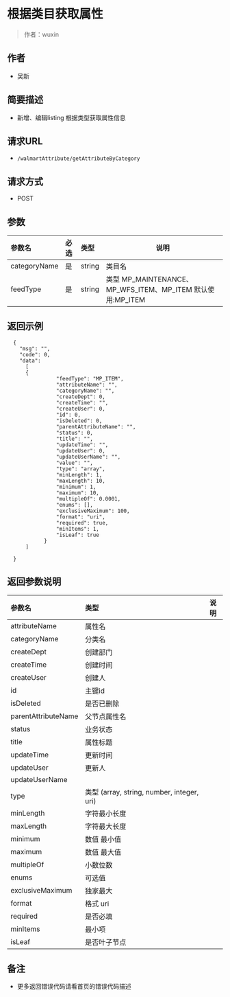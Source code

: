 # 根据类目获取属性

> 作者：wuxin

## 作者
- 吴新

    
## 简要描述

- 新增、编辑listing 根据类型获取属性信息

## 请求URL
- `/walmartAttribute/getAttributeByCategory`
  
## 请求方式
- POST 

## 参数

|参数名|必选|类型|说明|
|:----    |:---|:----- |-----   |
|categoryName |是  |string |类目名   |
|feedType |是  |string |类型 MP_MAINTENANCE、MP_WFS_ITEM、MP_ITEM 默认使用:MP_ITEM   |

## 返回示例 

``` 
  {
    "msg": "",
    "code": 0,
    "data": 
      [
	  {
	  			"feedType": "MP_ITEM",
				"attributeName": "",
				"categoryName": "",
				"createDept": 0,
				"createTime": "",
				"createUser": 0,
				"id": 0,
				"isDeleted": 0,
				"parentAttributeName": "",
				"status": 0,
				"title": "",
				"updateTime": "",
				"updateUser": 0,
				"updateUserName": "",
				"value": "",
				"type": "array",
				"minLength": 1,
				"maxLength": 10,
				"minimum": 1,
				"maximum": 10,
				"multipleOf": 0.0001,
				"enums": [],
				"exclusiveMaximum": 100,
				"format": "uri",
				"required": true,
				"minItems": 1,
				"isLeaf": true
			}
	  ]
    
  }
```

## 返回参数说明 

|参数名|类型|说明|
|:-----  |:-----|-----                           |
|attributeName|属性名||false|string||
|categoryName|分类名||false|string||
|createDept|创建部门||false|integer(int64)||
|createTime|创建时间||false|string(date-time)||
|createUser|创建人||false|integer(int64)||
|id|主键id||false|integer(int64)||
|isDeleted|是否已删除||false|integer(int32)||
|parentAttributeName|父节点属性名||false|string||
|status|业务状态||false|integer(int32)||
|title|属性标题||false|string||
|updateTime|更新时间||false|string(date-time)||
|updateUser|更新人||false|integer(int64)||
|updateUserName|||false|string||
|type|类型 (array, string, number, integer, uri)||false|string||
|minLength|字符最小长度||false|string||
|maxLength|字符最大长度||false|string||
|minimum|数值 最小值||false|string||
|maximum|数值 最大值||false|string||
|multipleOf|小数位数||false|string||
|enums|可选值||false|string||
|exclusiveMaximum|独家最大||false|string||
|format|格式 uri||false|string||
|required|是否必填||false|string||
|minItems|最小项||false|string||
|isLeaf|是否叶子节点||false|string||


## 备注 

- 更多返回错误代码请看首页的错误代码描述